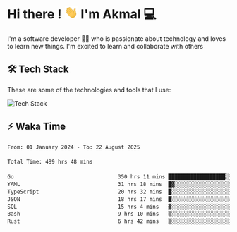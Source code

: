 # Hi there ! <img src="https://github.com/ABSphreak/ABSphreak/blob/master/gifs/Hi.gif" width="30"> I'm Akmal  💻

I'm a software developer 👨‍💻 who is passionate about technology and loves to learn new things. I'm excited to learn and collaborate with others

## 🛠️ Tech Stack

These are some of the technologies and tools that I use:

![Tech Stack](https://skillicons.dev/icons?i=typescript,nodejs,javascript,express,nest,sequelize,go,rabbitmq,python,solidity,react,vue,next,nuxtjs,webpack,vite,tailwindcss,bootstrap,css,scss,html,vercel,firebase,heroku,netlify,docker,postgresql,mongodb,redis,mysql,graphql,git,github,gitlab,vscode,figma,postman,pytorch,tensorflow,bash)

## ⚡ Waka Time
<!--START_SECTION:waka-->

```txt
From: 01 January 2024 - To: 22 August 2025

Total Time: 489 hrs 48 mins

Go                                 350 hrs 11 mins ██████████████████░░░░░░░   71.50 %
YAML                               31 hrs 18 mins  █▓░░░░░░░░░░░░░░░░░░░░░░░   06.39 %
TypeScript                         20 hrs 32 mins  █░░░░░░░░░░░░░░░░░░░░░░░░   04.19 %
JSON                               18 hrs 17 mins  █░░░░░░░░░░░░░░░░░░░░░░░░   03.73 %
SQL                                15 hrs 4 mins   ▓░░░░░░░░░░░░░░░░░░░░░░░░   03.08 %
Bash                               9 hrs 10 mins   ▒░░░░░░░░░░░░░░░░░░░░░░░░   01.87 %
Rust                               6 hrs 42 mins   ▒░░░░░░░░░░░░░░░░░░░░░░░░   01.37 %
```

<!--END_SECTION:waka-->


